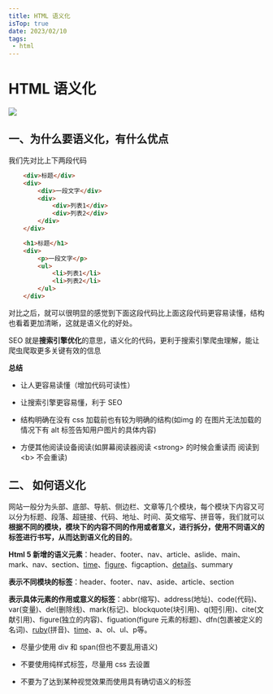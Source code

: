 ```yaml
---
title: HTML 语义化
isTop: true
date: 2023/02/10
tags:
 - html
---
```


# HTML 语义化

<img src="/html/01.awebp"/>

## 一、为什么要语义化，有什么优点

我们先对比上下两段代码

```html
    <div>标题</div>
    <div>
        <div>一段文字</div>
        <div>
            <div>列表1</div>
            <div>列表2</div>
        </div>
    </div>
```


```html
    <h1>标题</h1>
    <div>
        <p>一段文字</p>
        <ul>
            <li>列表1</li>
            <li>列表2</li>
        </ul>
    </div>
```
对比之后，就可以很明显的感觉到下面这段代码比上面这段代码更容易读懂，结构也看着更加清晰，这就是语义化的好处。

SEO 就是**搜索引擎优化**的意思，语义化的代码，更利于搜索引擎爬虫理解，能让爬虫爬取更多关键有效的信息

**总结**

- 让人更容易读懂（增加代码可读性）

- 让搜索引擎更容易懂，利于 SEO

- 结构明确在没有 css 加载前也有较为明确的结构(如img 的 在图片无法加载的情况下有 alt 标签告知用户图片的具体内容)

- 方便其他阅读设备阅读(如屏幕阅读器阅读 &lt;strong&gt; 的时候会重读而 阅读到 &lt;b&gt; 不会重读)



## 二、 如何语义化

网站一般分为头部、底部、导航、侧边栏、文章等几个模块，每个模块下内容又可以分为标题、段落、超链接、代码、地址、时间、英文缩写、拼音等，我们就可以**根据不同的模块，模块下的内容不同的作用或者意义，进行拆分，使用不同语义的标签进行书写，从而达到语义化的目的**。

**Html 5 新增的语义元素**：header、footer、nav、article、aslide、main、mark、nav、section、[time](https://www.runoob.com/tags/tag-time.html)、[figure](https://www.w3school.com.cn/tags/tag_figure.asp)、figcaption、[details](https://www.runoob.com/tags/tag-details.html)、summary

**表示不同模块的标签**：header、footer、nav、aside、article、section

**表示具体元素的作用或意义的标签**：abbr(缩写)、address(地址)、code(代码)、var(变量)、del(删除线)、mark(标记)、blockquote(块引用)、q(短引用)、cite(文献引用)、figure(独立的内容)、figuation(figure 元素的标题)、dfn(包裹被定义的名词)、[ruby](https://www.w3school.com.cn/tags/tag_ruby.asp)(拼音)、[time](https://www.runoob.com/tags/tag-time.html)、a、ol、ul、p等。

- 尽量少使用 div 和 span(但也不要乱用语义)

- 不要使用纯样式标签，尽量用 css 去设置

- 不要为了达到某种视觉效果而使用具有确切语义的标签

